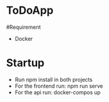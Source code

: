 # ToDoApp

#Requirement
- Docker

# Startup
- Run npm install in both projects
- For the frontend run: npm run serve
- For the api run: docker-compos up

